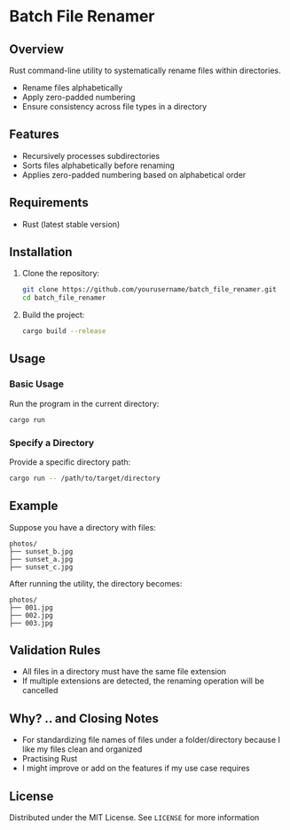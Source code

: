 # Batch File Renamer

## Overview

Rust command-line utility to systematically rename files within directories.
- Rename files alphabetically
- Apply zero-padded numbering
- Ensure consistency across file types in a directory

## Features

- Recursively processes subdirectories
- Sorts files alphabetically before renaming
- Applies zero-padded numbering based on alphabetical order

## Requirements

- Rust (latest stable version)

## Installation

1. Clone the repository:
   ```bash
   git clone https://github.com/yourusername/batch_file_renamer.git
   cd batch_file_renamer
   ```

2. Build the project:
   ```bash
   cargo build --release
   ```

## Usage

### Basic Usage
Run the program in the current directory:
```bash
cargo run
```

### Specify a Directory
Provide a specific directory path:
```bash
cargo run -- /path/to/target/directory
```

## Example

Suppose you have a directory with files:
```
photos/
├── sunset_b.jpg
├── sunset_a.jpg
├── sunset_c.jpg
```

After running the utility, the directory becomes:
```
photos/
├── 001.jpg
├── 002.jpg
├── 003.jpg
```

## Validation Rules

- All files in a directory must have the same file extension
- If multiple extensions are detected, the renaming operation will be cancelled

## Why? .. and Closing Notes

- For standardizing file names of files under a folder/directory because I like my files clean and organized
- Practising Rust
- I might improve or add on the features if my use case requires

## License

Distributed under the MIT License. See `LICENSE` for more information
